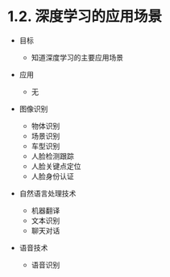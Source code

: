 # 1.2. 深度学习的应用场景

*   目标

    *   知道深度学习的主要应用场景
*   应用

    *   无

*   图像识别
    *   物体识别
    *   场景识别
    *   车型识别
    *   人脸检测跟踪
    *   人脸关键点定位
    *   人脸身份认证
*   自然语言处理技术
    *   机器翻译
    *   文本识别
    *   聊天对话
*   语音技术
    *   语音识别